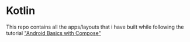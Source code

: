 # Kotlin
This repo contains all the apps/layouts that i have built while following the tutorial ["Android Basics with Compose"](https://developer.android.com/courses/android-basics-compose/course)
